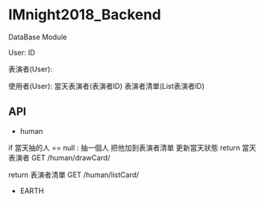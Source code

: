 # IMnight2018_Backend

DataBase Module

User:
  ID


表演者(User):


使用者(User):
  當天表演者(表演者ID)
  表演者清單(List表演者ID)

## API

* human

if 當天抽的人 == null :
  抽一個人
  把他加到表演者清單
  更新當天狀態
return 當天表演者
GET /human/drawCard/

return 表演者清單
GET /human/listCard/


* EARTH
